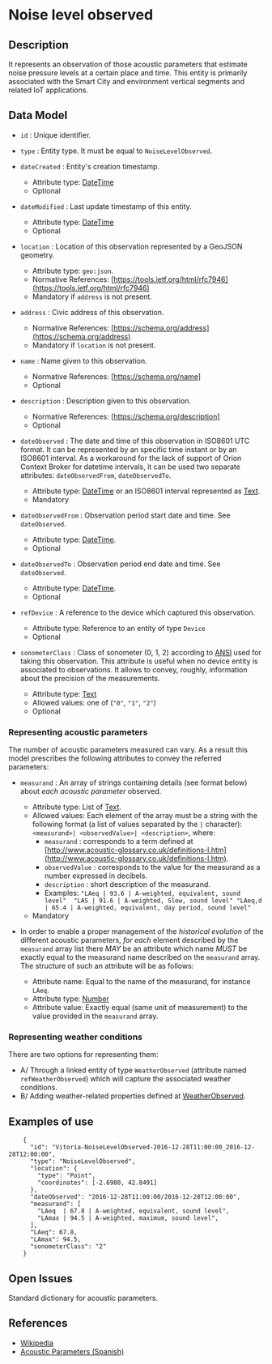 # Noise level observed

## Description

It represents an observation of those acoustic parameters that estimate noise pressure levels at a certain place and time.
This entity is primarily associated with the Smart City and environment vertical segments and related IoT applications.

## Data Model

+ `id` : Unique identifier. 

+ `type` : Entity type. It must be equal to `NoiseLevelObserved`.

+ `dateCreated` : Entity's creation timestamp.
    + Attribute type: [DateTime](https://schema.org/DateTime)
    + Optional

+ `dateModified` : Last update timestamp of this entity.
    + Attribute type: [DateTime](https://schema.org/DateTime)
    + Optional

+ `location` : Location of this observation represented by a GeoJSON geometry. 
    + Attribute type: `geo:json`.
    + Normative References: [https://tools.ietf.org/html/rfc7946](https://tools.ietf.org/html/rfc7946)
    + Mandatory if `address` is not present.

+ `address` : Civic address of this observation.
    + Normative References: [https://schema.org/address](https://schema.org/address)
    + Mandatory if `location` is not present.
    
+ `name` : Name given to this observation.
    + Normative References: [https://schema.org/name]
    + Optional

+ `description` : Description given to this observation.
    + Normative References: [https://schema.org/description]
    + Optional
    
+ `dateObserved` : The date and time of this observation in ISO8601 UTC format.
It can be represented by an specific time instant or by an ISO8601 interval. As a workaround for
the lack of support of Orion Context Broker for datetime intervals, it can be used two separate attributes: `dateObservedFrom`, `dateObservedTo`. 
    + Attribute type: [DateTime](https://schema.org/DateTime) or an ISO8601 interval represented as [Text](https://schema.org/Text). 
    + Mandatory
        
+ `dateObservedFrom` : Observation period start date and time. See `dateObserved`. 
    + Attribute type: [DateTime](https://schema.org/DateTime). 
    + Optional
    
+ `dateObservedTo` : Observation period end date and time. See `dateObserved`. 
    + Attribute type: [DateTime](https://schema.org/DateTime). 
    + Optional
    
+ `refDevice` : A reference to the device which captured this observation.
    + Attribute type: Reference to an entity of type `Device`
    + Optional

+ `sonometerClass` : Class of sonometer (0, 1, 2) according to [ANSI](http://soundmetersource.com/ansi-standards.html)
used for taking this observation. This attribute is useful when no device entity is associated to observations.
It allows to convey, roughly, information about the precision of the measurements. 
    + Attribute type: [Text](https://schema.org/Text)
    + Allowed values: one of (`"0"`, `"1"`, `"2"`)
    + Optional

### Representing acoustic parameters

The number of acoustic parameters measured can vary.
As a result this model prescribes the following attributes to convey the referred parameters: 

+ `measurand` : An array of strings containing details (see format below) about *each acoustic parameter* observed.
    + Attribute type: List of [Text](https://schema.org/Text).
    + Allowed values: Each element of the array must be a string with the following format
    (a list of values separated by the `|` character):
`<measurand>| <observedValue>| <description>`, where:
        + `measurand` : corresponds to a term defined at
        [http://www.acoustic-glossary.co.uk/definitions-l.htm](http://www.acoustic-glossary.co.uk/definitions-l.htm).
        + `observedValue` : corresponds to the value for the measurand as a number expressed in decibels. 
        + `description` : short description of the measurand.
        + Examples:
    `"LAeq | 93.6 | A-weighted, equivalent, sound level"  "LAS | 91.6 | A-weighted, Slow, sound level"
     "LAeq,d | 65.4 | A-weighted, equivalent, day period, sound level"`
    + Mandatory
    
+ In order to enable a proper management of the *historical evolution* of the different acoustic parameters,
*for each* element described by the `measurand` array list there *MAY* be an attribute which name *MUST* be exactly equal to the
measurand name described on the `measurand` array. The structure of such an attribute will be as follows:
    + Attribute name: Equal to the name of the measurand, for instance `LAeq`.
    + Attribute type: [Number](https://schema.org/Number)
    + Attribute value: Exactly equal (same unit of measurement) to the value provided in the `measurand` array.
    
### Representing weather conditions

There are two options for representing them:

+ A/ Through a linked entity of type `WeatherObserved` (attribute named `refWeatherObserved`)
which will capture the associated weather conditions.
+ B/ Adding weather-related properties defined at [WeatherObserved](../../../Weather/WeatherObserved/doc/spec.md).

## Examples of use

```
    {
      "id": "Vitoria-NoiseLevelObserved-2016-12-28T11:00:00_2016-12-28T12:00:00",
      "type": "NoiseLevelObserved",
      "location": {
        "type": "Point",
        "coordinates": [-2.6980, 42.8491]
      },
      "dateObserved": "2016-12-28T11:00:00/2016-12-28T12:00:00",
      "measurand": [
        "LAeq  | 67.8 | A-weighted, equivalent, sound level",
        "LAmax | 94.5 | A-weighted, maximum, sound level",
      ],
      "LAeq": 67.8,
      "LAmax": 94.5,
      "sonometerClass": "2"
    }
```

## Open Issues

Standard dictionary for acoustic parameters.

## References

* [Wikipedia](https://en.wikipedia.org/wiki/Sound_level_meter)
* [Acoustic Parameters (Spanish)](http://www.dipucadiz.es/export/sites/default/galeria_de_ficheros/desarrollo_sostenible/docu_cursos_jornadas/acustica_planeamiento_urb/Indices-Acusticos.pdf)
